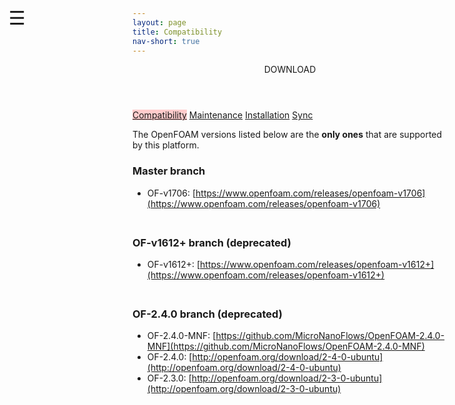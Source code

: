 ```yaml
---
layout: page
title: Compatibility
nav-short: true
--- 
```


<div id="mySidenav" class="sidenav">
  <a href="javascript:void(0)" class="closebtn" onclick="closeNav()"><i class='fa fa-times'></i></a>
  <header>DOWNLOAD</header>
  <a href="https://hystrath.github.io/download/compatibility/" style="background-color:#FFCCCC">Compatibility</a>
  <a href="https://hystrath.github.io/download/maintenance/">Maintenance</a>
  <a href="https://hystrath.github.io/download/fleming/installation/">Installation</a>
  <a href="https://hystrath.github.io/download/fleming/sync/">Sync</a>
</div>

<span style="position: fixed;font-size:30px;cursor:pointer; margin:0px; top:60px;left:30px;" onclick="reopenNav()">&#9776;</span>

<script>
function openNav() {
  document.getElementById("mySidenav").style.width = "210px";
  document.getElementById("mySidenav").style.transition = "0s";
}

function closeNav() {
  document.getElementById("mySidenav").style.width = "0px";
  localStorage.removeItem('show_sidenav');
}

function reopenNav() {
  document.getElementById("mySidenav").style.width = "210px";
  document.getElementById("mySidenav").style.transition = "0.5s";
  localStorage.setItem("show_sidenav", true);
}

if (localStorage.getItem("show_sidenav")) openNav()
</script>

The OpenFOAM versions listed below are the <strong>only ones</strong> that are supported by this platform.  

### Master branch  
+ OF-v1706: [https://www.openfoam.com/releases/openfoam-v1706](https://www.openfoam.com/releases/openfoam-v1706)  

<div style="line-height:50%;">
    <br>
</div> 

### OF-v1612+ branch (deprecated)
+ OF-v1612+: [https://www.openfoam.com/releases/openfoam-v1612+](https://www.openfoam.com/releases/openfoam-v1612+) 

<div style="line-height:50%;">
    <br>
</div>  

### OF-2.4.0 branch (deprecated)   
+ OF-2.4.0-MNF: [https://github.com/MicroNanoFlows/OpenFOAM-2.4.0-MNF](https://github.com/MicroNanoFlows/OpenFOAM-2.4.0-MNF)  
+ OF-2.4.0: [http://openfoam.org/download/2-4-0-ubuntu](http://openfoam.org/download/2-4-0-ubuntu)  
+ OF-2.3.0: [http://openfoam.org/download/2-3-0-ubuntu](http://openfoam.org/download/2-3-0-ubuntu)  
